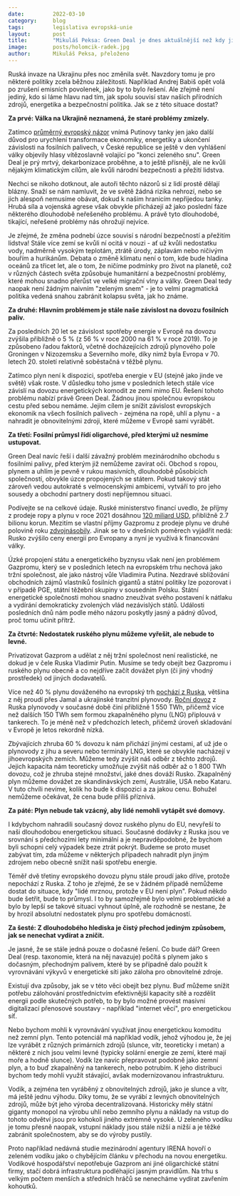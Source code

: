 ```yaml
---
date:         2022-03-10
category:     blog
tags:         legislativa evropská-unie
layout:       post
title:        "Mikuláš Peksa: Green Deal je dnes aktuálnější než kdy jindy, zlatá doba energetických oligarchů je u konce"
image:        posts/holomcik-radek.jpg
author:       Mikuláš Peksa, přeloženo
---
```


Ruská invaze na Ukrajinu přes noc změnila svět. Navzdory tomu je pro některé politiky zcela běžnou záležitostí. Například Andrej Babiš opět volá po zrušení emisních povolenek, jako by to bylo řešení. Ale zřejmě není jediný, kdo si láme hlavu nad tím, jak spolu souvisí stav našich přírodních zdrojů, energetika a bezpečnostní politika. Jak se z této situace dostat?

**Za prvé: Válka na Ukrajině neznamená, že staré problémy zmizely.**

Zatímco [průměrný evropský názor](https://www.europarl.europa.eu/news/cs/press-room/20220119IPR21314/budoucnost-evropy-evropane-povazuji-zmenu-klimatu-za-hlavni-vyzvu-pro-eu) vnímá Putinovy tanky jen jako další důvod pro urychlení transformace ekonomiky, energetiky a ukončení závislosti na fosilních palivech, v České republice se ještě v den vyhlášení války objevily hlasy vítězoslavně volající po "konci zeleného snu". Green Deal je prý mrtvý, dekarbonizace proběhne, a to ještě přísněji, ale ne kvůli nějakým klimatickým cílům, ale kvůli národní bezpečnosti a přežití lidstva.

Nechci se nikoho dotknout, ale autoři těchto názorů si z lidí prostě dělají blázny. Snaží se nám namluvit, že ve světě žádná rizika nehrozí, nebo se jich alespoň nemusíme obávat, dokud k našim hranicím nepřijedou tanky. Hrubá síla a vojenská agrese však obvykle přicházejí až jako poslední fáze některého dlouhodobě neřešeného problému. A právě tyto dlouhodobé, tikající, neřešené problémy nás ohrožují nejvíce.

Je zřejmé, že změna podnebí úzce souvisí s národní bezpečností a přežitím lidstva! Stále více zemí se kvůli ní ocitá v nouzi - ať už kvůli nedostatku vody, nadměrně vysokým teplotám, ztrátě úrody, záplavám nebo ničivým bouřím a hurikánům. Debata o změně klimatu není o tom, kde bude hladina oceánů za třicet let, ale o tom, že ničíme podmínky pro život na planetě, což v různých částech světa způsobuje humanitární a bezpečnostní problémy, které mohou snadno přerůst ve velké migrační vlny a války. Green Deal tedy naopak není žádným naivním "zeleným snem" - je to velmi pragmatická politika vedená snahou zabránit kolapsu světa, jak ho známe.

**Za druhé: Hlavním problémem je stále naše závislost na dovozu fosilních paliv.**

Za posledních 20 let se závislost spotřeby energie v Evropě na dovozu zvýšila přibližně o 5 % (z 56 % v roce 2000 na 61 % v roce 2019). To je způsobeno řadou faktorů, včetně docházejících zdrojů plynového pole Groningen v Nizozemsku a Severního moře, díky nimž byla Evropa v 70. letech 20. století relativně soběstačná v těžbě plynu.

Zatímco plyn není k dispozici, spotřeba energie v EU (stejně jako jinde ve světě) však roste. V důsledku toho jsme v posledních letech stále více závislí na dovozu energetických komodit ze zemí mimo EU. Řešení tohoto problému nabízí právě Green Deal. Žádnou jinou společnou evropskou cestu před sebou nemáme. Jejím cílem je snížit závislost evropských ekonomik na všech fosilních palivech - zejména na ropě, uhlí a plynu - a nahradit je obnovitelnými zdroji, které můžeme v Evropě sami vyrábět.

**Za třetí: Fosilní průmysl řídí oligarchové, před kterými už nesmíme ustupovat.**

Green Deal navíc řeší i další závažný problém mezinárodního obchodu s fosilními palivy, před kterým již nemůžeme zavírat oči. Obchod s ropou, plynem a uhlím je pevně v rukou masivních, dlouhodobě působících společností, obvykle úzce propojených se státem. Pokud takový stát zároveň vedou autokraté s velmocenskými ambicemi, vytváří to pro jeho sousedy a obchodní partnery dosti nepříjemnou situaci.

Podívejte se na celkové údaje. Ruské ministerstvo financí uvedlo, že příjmy z prodeje ropy a plynu v roce 2021 dosáhnou [120 miliard USD](https://www.reuters.com/markets/europe/russias-oil-gas-revenue-windfall-2022-01-21/), přibližně 2.7 bilionu korun. Mezitím se vlastní příjmy Gazpromu z prodeje plynu ve druhé polovině roku [zdvojnásobily](https://www.theguardian.com/business/2021/nov/29/russia-gazprom-reports-record-earnings-amid-global-gas-crisis-energy). Jinak se to v dnešních poměrech vyjádřit nedá: Rusko zvýšilo ceny energií pro Evropany a nyní je využívá k financování války.

Úzké propojení státu a energetického byznysu však není jen problémem Gazpromu, který se v posledních letech na evropském trhu nechová jako tržní společnost, ale jako nástroj vůle Vladimira Putina. Nezdravé sbližování obchodních zájmů vlastníků fosilních gigantů a státní politiky lze pozorovat i v případě PGE, státní těžební skupiny v sousedním Polsku. Státní energetické společnosti mohou snadno zneužívat svého postavení k nátlaku a vydírání demokraticky zvolených vlád nezávislých států. Události posledních dnů nám podle mého názoru poskytly jasný a pádný důvod, proč tomu učinit přítrž.

**Za čtvrté: Nedostatek ruského plynu můžeme vyřešit, ale nebude to levné.**

Privatizovat Gazprom a udělat z něj tržní společnost není realistické, ne dokud je v čele Ruska Vladimir Putin. Musíme se tedy obejít bez Gazpromu i ruského plynu obecně a co nejdříve začít dovážet plyn (či jiný vhodný prostředek) od jiných dodavatelů.

Více než 40 % plynu dováženého na evropský trh [pochází z Ruska](https://www.bruegel.org/publications/datasets/european-natural-gas-imports/), většina z něj proudí přes Jamal a ukrajinské tranzitní plynovody. [Roční dovoz](https://www.bruegel.org/2022/01/can-europe-survive-painlessly-without-russian-gas/) z Ruska plynovody v současné době činí přibližně 1 550 TWh, přičemž více než dalších 150 TWh sem formou zkapalněného plynu (LNG) připlouvá v tankerech. To je méně než v předchozích letech, přičemž úroveň skladování v Evropě je letos rekordně nízká.

Zbývajících zhruba 60 % dovozu k nám přichází jinými cestami, ať už jde o plynovody z jihu a severu nebo terminály LNG, které se obvykle nacházejí v jihoevropských zemích. Můžeme tedy zvýšit náš odběr z těchto zdrojů. Jejich kapacita nám teoreticky umožňuje zvýšit náš odběr až o 1 800 TWh dovozu, což je zhruba stejné množství, jaké dnes dováží Rusko. Zkapalněný plyn můžeme dovážet ze skandinávských zemí, Austrálie, USA nebo Kataru. V tuto chvíli nevíme, kolik ho bude k dispozici a za jakou cenu. Bohužel nemůžeme očekávat, že cena bude příliš příznivá.

**Za páté: Plyn nebude tak vzácný, aby lidé nemohli vytápět své domovy.**

I kdybychom nahradili současný dovoz ruského plynu do EU, nevyřeší to naši dlouhodobou energetickou situaci. Současné dodávky z Ruska jsou ve srovnání s předchozími lety minimální a je nepravděpodobné, že bychom byli schopni celý výpadek beze ztrát pokrýt. Budeme se proto muset zabývat tím, zda můžeme v některých případech nahradit plyn jiným zdrojem nebo obecně snížit naši spotřebu energie.

Téměř dvě třetiny evropského dovozu plynu stále proudí jako dříve, protože nepochází z Ruska. Z toho je zřejmé, že se v žádném případě nemůžeme dostat do situace, kdy "lidé mrznou, protože v EU není plyn". Pokud někdo bude šetřit, bude to průmysl. I to by samozřejmě bylo velmi problematické a bylo by lepší se takové situaci vyhnout úplně, ale rozhodně se nestane, že by hrozil absolutní nedostatek plynu pro spotřebu domácností.

**Za šesté: Z dlouhodobého hlediska je čistý přechod jediným způsobem, jak se nenechat vydírat a zničit.**

Je jasné, že se stále jedná pouze o dočasné řešení. Co bude dál? Green Deal (resp. taxonomie, která na něj navazuje) počítá s plynem jako s dočasným, přechodným palivem, které by se případně dalo použít k vyrovnávání výkyvů v energetické síti jako záloha pro obnovitelné zdroje. 

Existují dva způsoby, jak se v této věci obejít bez plynu. Buď můžeme snížit potřebu zálohování prostřednictvím efektivnější kapacity sítě a rozdělit energii podle skutečných potřeb, to by bylo možné provést masivní digitalizací přenosové soustavy - například "internet věcí", pro energetickou síť.

Nebo bychom mohli k vyrovnávání využívat jinou energetickou komoditu než zemní plyn. Tento potenciál má například vodík, jehož výhodou je, že jej lze vyrábět z různých primárních zdrojů (slunce, vítr, teoreticky i metan) a některé z nich jsou velmi levné (typicky solární energie ze zemí, které mají moře a hodně slunce). Vodík lze navíc přepravovat podobně jako zemní plyn, a to buď zkapalněný na tankerech, nebo potrubím. K jeho distribuci bychom tedy mohli využít stávající, avšak modernizovanou infrastrukturu.

Vodík, a zejména ten vyráběný z obnovitelných zdrojů, jako je slunce a vítr, má ještě jednu výhodu. Díky tomu, že se vyrábí z levných obnovitelných zdrojů, může být jeho výroba decentralizovaná. Historicky měly státní giganty monopol na výrobu uhlí nebo zemního plynu a náklady na vstup do tohoto odvětví jsou pro kohokoli jiného extrémně vysoké. U zeleného vodíku je tomu přesně naopak, vstupní náklady jsou stále nižší a nižší a je těžké zabránit společnostem, aby se do výroby pustily.

Proto například nedávná studie mezinárodní agentury IRENA hovoří o zeleném vodíku jako o chybějícím článku v přechodu na novou energetiku. Vodíkové hospodářství nepotřebuje Gazprom ani jiné oligarchické státní firmy, stačí dobrá infrastruktura podléhající jasným pravidlům. Na trhu s velkým počtem menších a středních hráčů se nenecháme vydírat zavřením kohoutků.

